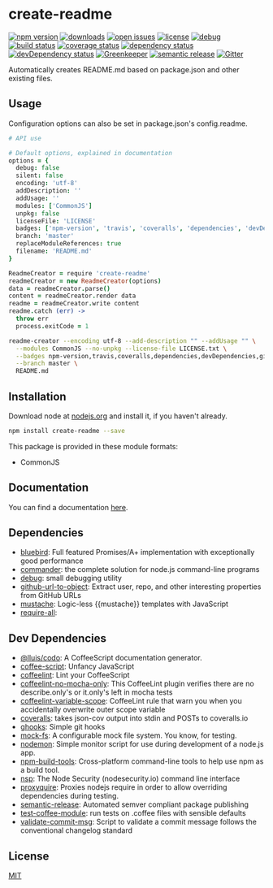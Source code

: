 # create-readme
 [![npm version](https://badge.fury.io/js/create-readme.svg)](https://npmjs.org/package/create-readme)  [![downloads](https://img.shields.io/npm/dw/create-readme.svg)](https://npmjs.org/package/create-readme)  [![open issues](https://img.shields.io/github/issues-raw/dbartholomae/create-readme.svg)](https://github.com/dbartholomae/create-readme/issues)  [![license](https://img.shields.io/github/license/dbartholomae/create-readme.svg)](https://github.com/dbartholomae/create-readme/blob/master/LICENSE)  [![debug](https://img.shields.io/badge/debug-blue.svg)](https://github.com/visionmedia/debug#readme)  [![build status](https://img.shields.io/travis/dbartholomae/create-readme/master.svg)](https://travis-ci.org/dbartholomae/create-readme#master)  [![coverage status](https://coveralls.io/repos/dbartholomae/create-readme/badge.svg)](https://coveralls.io/github/dbartholomae/create-readme)  [![dependency status](https://david-dm.org/dbartholomae/create-readme.svg?theme=shields.io)](https://david-dm.org/dbartholomae/create-readme)  [![devDependency status](https://david-dm.org/dbartholomae/create-readme/dev-status.svg)](https://david-dm.org/dbartholomae/create-readme#info=devDependencies)  [![Greenkeeper](https://badges.greenkeeper.io/dbartholomae/create-readme.svg)](https://greenkeeper.io/)  [![semantic release](https://img.shields.io/badge/%20%20%F0%9F%93%A6%F0%9F%9A%80-semantic--release-e10079.svg)](https://github.com/semantic-release/semantic-release#badge)  [![Gitter](https://badges.gitter.im/dbartholomae/create-readme.svg)](https://gitter.im/dbartholomae/create-readme) 

Automatically creates README.md based on package.json and other existing files.

## Usage

Configuration options can also be set in package.json's config.readme.

```coffeescript
# API use

# Default options, explained in documentation
options = {
  debug: false
  silent: false
  encoding: 'utf-8'
  addDescription: ''
  addUsage: ''
  modules: ['CommonJS']
  unpkg: false
  licenseFile: 'LICENSE'
  badges: ['npm-version', 'travis', 'coveralls', 'dependencies', 'devDependencies', 'gitter']
  branch: 'master'
  replaceModuleReferences: true
  filename: 'README.md'
}

ReadmeCreator = require 'create-readme'
readmeCreator = new ReadmeCreator(options)
data = readmeCreator.parse()
content = readmeCreator.render data
readme = readmeCreator.write content
readme.catch (err) ->
  throw err
  process.exitCode = 1

```

```sh
readme-creator --encoding utf-8 --add-description "" --addUsage "" \
  --modules CommonJS --no-unpkg --license-file LICENSE.txt \
  --badges npm-version,travis,coveralls,dependencies,devDependencies,gitter \
  --branch master \
  README.md

```


## Installation
Download node at [nodejs.org](http://nodejs.org) and install it, if you haven't already.

```sh
npm install create-readme --save
```

This package is provided in these module formats:

- CommonJS



## Documentation

You can find a documentation [here](https://dbartholomae.github.io/create-readme/).

## Dependencies

- [bluebird](https://github.com/petkaantonov/bluebird): Full featured Promises/A+ implementation with exceptionally good performance
- [commander](https://github.com/tj/commander.js): the complete solution for node.js command-line programs
- [debug](https://github.com/visionmedia/debug): small debugging utility
- [github-url-to-object](https://github.com/zeke/github-url-to-object): Extract user, repo, and other interesting properties from GitHub URLs
- [mustache](https://github.com/janl/mustache.js): Logic-less {{mustache}} templates with JavaScript
- [require-all](): 


## Dev Dependencies

- [@lluis/codo](https://github.com/coffeedoc/codo): A CoffeeScript documentation generator.
- [coffee-script](https://github.com/jashkenas/coffeescript): Unfancy JavaScript
- [coffeelint](https://github.com/clutchski/coffeelint): Lint your CoffeeScript
- [coffeelint-no-mocha-only](https://github.com/rkstedman/coffeelint-no-mocha-only): This CoffeeLint plugin verifies there are no describe.only's or it.only's left in mocha tests
- [coffeelint-variable-scope](https://github.com/fragphace/coffeelint-variable-scope): CoffeeLint rule that warn you when you accidentally overwrite outer scope variable
- [coveralls](https://github.com/nickmerwin/node-coveralls): takes json-cov output into stdin and POSTs to coveralls.io
- [ghooks](https://github.com/gtramontina/ghooks): Simple git hooks
- [mock-fs](https://github.com/tschaub/mock-fs): A configurable mock file system.  You know, for testing.
- [nodemon](https://github.com/remy/nodemon): Simple monitor script for use during development of a node.js app.
- [npm-build-tools](https://github.com/Deathspike/npm-build-tools): Cross-platform command-line tools to help use npm as a build tool.
- [nsp](https://github.com/nodesecurity/nsp): The Node Security (nodesecurity.io) command line interface
- [proxyquire](https://github.com/thlorenz/proxyquire): Proxies nodejs require in order to allow overriding dependencies during testing.
- [semantic-release](https://github.com/semantic-release/semantic-release): Automated semver compliant package publishing
- [test-coffee-module](https://github.com/dbartholomae/test-coffee-module): run tests on .coffee files with sensible defaults
- [validate-commit-msg](https://github.com/conventional-changelog/validate-commit-msg): Script to validate a commit message follows the conventional changelog standard


## License
[MIT](LICENSE)
